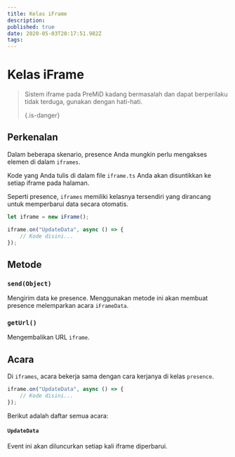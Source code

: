 ```yaml
---
title: Kelas iFrame
description:
published: true
date: 2020-05-03T20:17:51.982Z
tags:
---
```


# Kelas iFrame
> Sistem iframe pada PreMiD kadang bermasalah dan dapat berperilaku tidak terduga, gunakan dengan hati-hati. 
> 
> {.is-danger}

## Perkenalan

Dalam beberapa skenario, presence Anda mungkin perlu mengakses elemen di dalam `iframes`.

Kode yang Anda tulis di dalam file `iframe.ts` Anda akan disuntikkan ke setiap iframe pada halaman.

Seperti presence, `iframes` memiliki kelasnya tersendiri yang dirancang untuk memperbarui data secara otomatis.

```typescript
let iframe = new iFrame();

iframe.on("UpdateData", async () => {
    // Kode disini...
});
```

## Metode

### `send(Object)`
Mengirim data ke presence. Menggunakan metode ini akan membuat presence melemparkan acara `iFrameData`.

### `getUrl()`
Mengembalikan URL `iframe`.

## Acara
Di `iframes`, acara bekerja sama dengan cara kerjanya di kelas `presence`.

```typescript
iframe.on("UpdateData", async () => {
    // Kode disini...
});
```

Berikut adalah daftar semua acara:

#### `UpdateData`

Event ini akan diluncurkan setiap kali iframe diperbarui.